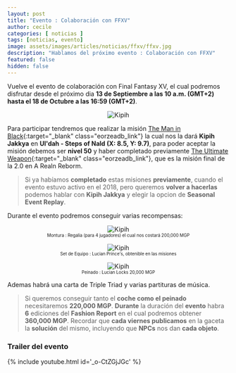 ```yaml
---
layout: post
title: "Evento : Colaboración con FFXV"
author: cecile
categories: [ noticias ]
tags: [noticias, evento]
image: assets/images/articles/noticias/ffxv/ffxv.jpg
description: "Hablamos del próximo evento : Colaboración con FFXV"
featured: false
hidden: false
---
```


Vuelve el evento de colaboración con Final Fantasy XV, el cual podremos disfrutar desde el próximo dia **13 de Septiembre a las 10 a.m. (GMT+2) hasta el 18 de Octubre a las 16:59 (GMT+2)**.

<p align="center"><img src="{{ site.baseurl }}/assets/images/articles/noticias/ffxv/kipih.jpg" alt="Kipih"/></p>

Para participar tendremos que realizar la misión [The Man in Black](https://eu.finalfantasyxiv.com/lodestone/playguide/db/quest/5b27936eff0/){:target="_blank" class="eorzeadb_link"} la cual nos la dará **Kipih Jakkya** en **Ul'dah - Steps of Nald (X: 8.5, Y: 9.7)**, para poder aceptar la misión debemos ser **nivel 50** y haber completado previamente [The Ultimate Weapon](https://eu.finalfantasyxiv.com/lodestone/playguide/db/quest/3ab32cfebf8/){:target="_blank" class="eorzeadb_link"}, que es la misión final de la 2.0 en A Realn Reborm.

<blockquote>
Si ya habíamos <b>completado</b> estas misiones <b>previamente</b>, cuando el evento estuvo activo en el 2018, pero queremos <b>volver a hacerlas</b> podemos hablar con <b>Kipih Jakkya</b> y elegir la opcion de <b>Seasonal Event Replay</b>.
</blockquote>

Durante el evento podremos conseguir varias recompensas:

<p align="center"><img src="{{ site.baseurl }}/assets/images/articles/noticias/ffxv/regalia.png" alt="Kipih"/>
<br/>
<sub><sup>Montura : Regalia (para 4 jugadores) el cual nos costará 200,000 MGP</sup></sub></p>

<p align="center"><img src="{{ site.baseurl }}/assets/images/articles/noticias/ffxv/noctis.png" alt="Kipih"/>
<br/>
<sub><sup>Set de Equipo : Lucian Prince's, obtenible en las misiones</sup></sub></p>

<p align="center"><img src="{{ site.baseurl }}/assets/images/articles/noticias/ffxv/noctis_hair.png" alt="Kipih"/>
<br/>
<sub><sup>Peinado : Lucian Locks 20,000 MGP</sup></sub></p>

Ademas habrá una carta de Triple Triad y varias partituras de música.

<blockquote>
Si queremos conseguir tanto el <b>coche como el peinado</b> necesitaremos <b>220,000 MGP</b>. <b>Durante</b> la duración del <b>evento</b> habra <b>6</b> ediciones del <b>Fashion Report</b> en el cual podremos obtener <b>360,000 MGP</b>. Recordar que <b>cada viernes publicamos</b> en la gaceta la <b>solución</b> del mismo, incluyendo que <b>NPCs</b> nos dan <b>cada objeto</b>.
</blockquote>

### Trailer del evento

{% include youtube.html id='_o-CtZGjJGc' %}
